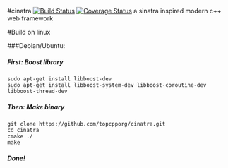 #cinatra 
[![Build Status](https://travis-ci.org/topcpporg/cinatra.svg?branch=master)](https://travis-ci.org/topcpporg/cinatra)
[![Coverage Status](https://coveralls.io/repos/topcpporg/cinatra/badge.svg?branch=master&service=github)](https://coveralls.io/github/topcpporg/cinatra?branch=master)
a sinatra inspired modern c++ web framework

#Build on linux

###Debian/Ubuntu:
##### First: Boost library
```
sudo apt-get install libboost-dev
sudo apt-get install libboost-system-dev libboost-coroutine-dev libboost-thread-dev

```
##### Then: Make binary
```
git clone https://github.com/topcpporg/cinatra.git
cd cinatra
cmake ./
make
```
##### Done!
